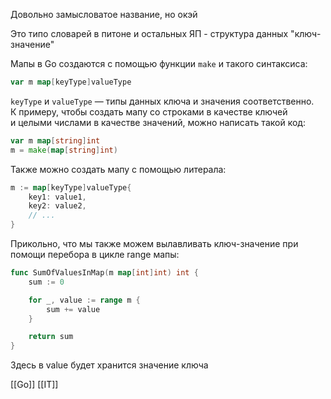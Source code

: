 Довольно замысловатое название, но окэй

Это типо словарей в питоне и остальных ЯП - структура данных "ключ-значение"

Мапы в Go создаются с помощью функции `make` и такого синтаксиса:

```go
var m map[keyType]valueType
```

`keyType` и `valueType` — типы данных ключа и значения соответственно. К примеру, чтобы создать мапу со строками в качестве ключей и целыми числами в качестве значений, можно написать такой код:

```go
var m map[string]int
m = make(map[string]int)
```

Также можно создать мапу с помощью литерала:

```go
m := map[keyType]valueType{
    key1: value1,
    key2: value2,
    // ...
}
```


Прикольно, что мы также можем вылавливать ключ-значение при помощи перебора в цикле range мапы:

```go
func SumOfValuesInMap(m map[int]int) int {
    sum := 0

    for _, value := range m {
        sum += value
    }

    return sum
}
```

Здесь в value будет хранится значение ключа

[[Go]] [[IT]]
